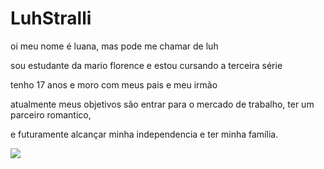 # LuhStralli

oi meu nome é luana, mas pode me chamar de luh

sou estudante da mario florence e estou cursando a terceira série

tenho 17 anos e moro com meus pais e meu irmão

atualmente meus objetivos são entrar para o mercado de trabalho, ter um parceiro romantico, 

e futuramente alcançar minha independencia e ter minha família.

![](https://media1.tenor.com/m/rnhV3fu39f8AAAAd/eating-anime.gif)
